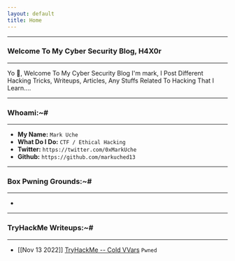 ```yaml
---
layout: default
title: Home
---
```


* * *
### Welcome To My Cyber Security Blog, H4X0r
* * *

Yo 👋, Welcome To My Cyber Security Blog I'm mark, I Post Different Hacking Tricks, Writeups, Articles, Any Stuffs Related To Hacking That I Learn....

* * *
### Whoami:~#
* * *

- **My Name:**    `Mark Uche`
- **What Do I Do:**  `CTF / Ethical Hacking`
- **Twitter:** `https://twitter.com/0xMarkUche`
- **Github:** `https://github.com/markuched13`

* * *
### **Box Pwning Grounds:~#**
* * *

-

* * *
### **TryHackMe Writeups:~#**
* * *
- [[Nov 13 2022]] [TryHackMe -- Cold VVars](https://github.com/markuched13.github.io/posts/PG/pwned1.md) `Pwned`
